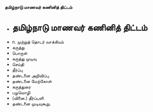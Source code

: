 **தமிழ்நாடு மாணவர் கணினித் திட்டம்**
- # தமிழ்நாடு மாணவர் கணினித் திட்டம்
- n. முற்றுத் தொடர் வாக்கியம்
- கருத்து
- பொருள்
- கருத்து முடிவு
- செய்தி
- தீர்ப்பு
- தண்டனை அறிவிப்பு
- தண்டனை மேற்கோள்
- கருத்துரை
- பழமொழி
- (வினை.) தீர்ப்பளி
- தண்டனை முடிவுகூறு.


